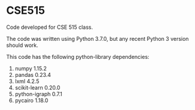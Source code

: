 # CSE515
Code developed for CSE 515 class.

The code was written using Python 3.7.0, but any recent Python 3 version should work.

This code has the following python-library dependencies:
  1. numpy 1.15.2
  2. pandas 0.23.4
  3. lxml 4.2.5
  4. scikit-learn 0.20.0
  5. python-igraph 0.7.1
  6. pycairo 1.18.0
